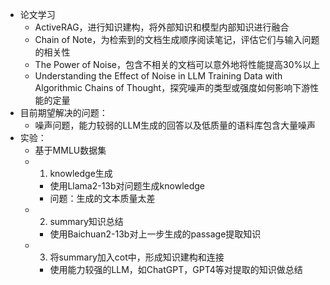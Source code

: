 - 论文学习
	- ActiveRAG，进行知识建构，将外部知识和模型内部知识进行融合
	- Chain of Note，为检索到的文档生成顺序阅读笔记，评估它们与输入问题的相关性
	- The Power of Noise，包含不相关的文档可以意外地将性能提高30%以上
	- Understanding the Effect of Noise in LLM Training Data with Algorithmic Chains of Thought，探究噪声的类型或强度如何影响下游性能的定量
- 目前期望解决的问题：
	- 噪声问题，能力较弱的LLM生成的回答以及低质量的语料库包含大量噪声
- 实验：
	- 基于MMLU数据集
	- 1. knowledge生成
		- 使用Llama2-13b对问题生成knowledge
		- 问题：生成的文本质量太差
	- 2. summary知识总结
		- 使用Baichuan2-13b对上一步生成的passage提取知识
	- 3. 将summary加入cot中，形成知识建构和连接
		- 使用能力较强的LLM，如ChatGPT，GPT4等对提取的知识做总结